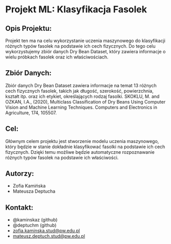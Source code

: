 
# Projekt ML: Klasyfikacja Fasolek

## Opis Projektu:
Projekt ten ma na celu wykorzystanie uczenia maszynowego do klasyfikacji różnych typów fasolek na podstawie ich cech fizycznych. Do tego celu wykorzystujemy zbiór danych Dry Bean Dataset, który zawiera informacje o wielu próbkach fasolek oraz ich właściwościach.

## Zbiór Danych:
Zbiór danych Dry Bean Dataset zawiera informacje na temat 13 różnych cech fizycznych fasolek, takich jak długość, szerokość, powierzchnia, kształt itp. oraz ich etykiet, określających rodzaj fasolki.  SKOKLU, M. and OZKAN, I.A., (2020), Multiclass Classification of Dry Beans Using Computer Vision and Machine Learning Techniques. Computers and Electronics in Agriculture, 174, 105507.
## Cel:
Głównym celem projektu jest stworzenie modelu uczenia maszynowego, który będzie w stanie dokładnie klasyfikować fasolki na podstawie ich cech fizycznych. Dzięki temu możliwe będzie automatyczne rozpoznawanie różnych typów fasolek na podstawie ich właściwości.




## Autorzy:
- Zofia Kamińska
- Mateusza Deptucha

## Kontakt:
- @kaminskaz (github)
- @deptuchm (github)
- zofia.kaminska.stud@pw.edu.pl
- mateusz.deptuch.stud@pw.edu.pl

